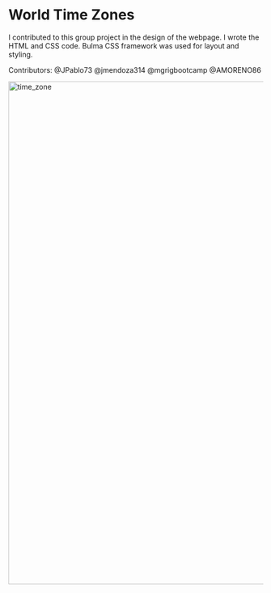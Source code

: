 # World Time Zones


I contributed to this group project in the design of the webpage. I wrote the HTML and CSS code. Bulma CSS framework was used for layout and styling.

Contributors:
@JPablo73
@jmendoza314
@mgrigbootcamp
@AMORENO86


<img width="996" alt="time_zone" src="https://user-images.githubusercontent.com/82916926/123559143-0fa82c80-d74f-11eb-9a97-e80fbdd93dcf.png">


